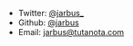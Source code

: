 - Twitter: [\@jarbus_](https://twitter.com/jarbus_)
- Github: [\@jarbus](https://github.com/jarbus)
- Email: [jarbus@tutanota.com](mailto:jarbus@tutanota.com)
